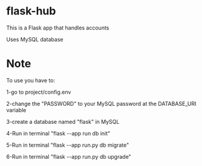 # flask-hub
This is a Flask app that handles accounts

Uses MySQL database 

# Note

To use you have to:

1-go to project/config.env

2-change the "PASSWORD" to your MySQL password at the DATABASE_URI variable

3-create a database named "flask" in MySQL

4-Run in terminal "flask --app run db init"

5-Run in terminal "flask --app run.py db migrate"

6-Run in terminal "flask --app run.py db upgrade"
